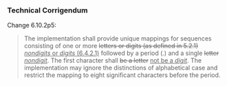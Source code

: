 ### Technical Corrigendum

Change 6.10.2p5:

> The implementation shall provide unique mappings for sequences consisting of one
> or more ~~letters or digits (as defined in 5.2.1)~~ <u>*nondigits* or *digits*
> (6.4.2.1)</u> followed by a period (.) and a single ~~letter~~
> <u>*nondigit*</u>. The first character shall ~~be a letter~~ <u>not be a
> *digit*</u>. The implementation may ignore the distinctions of alphabetical case
> and restrict the mapping to eight significant characters before the period.
